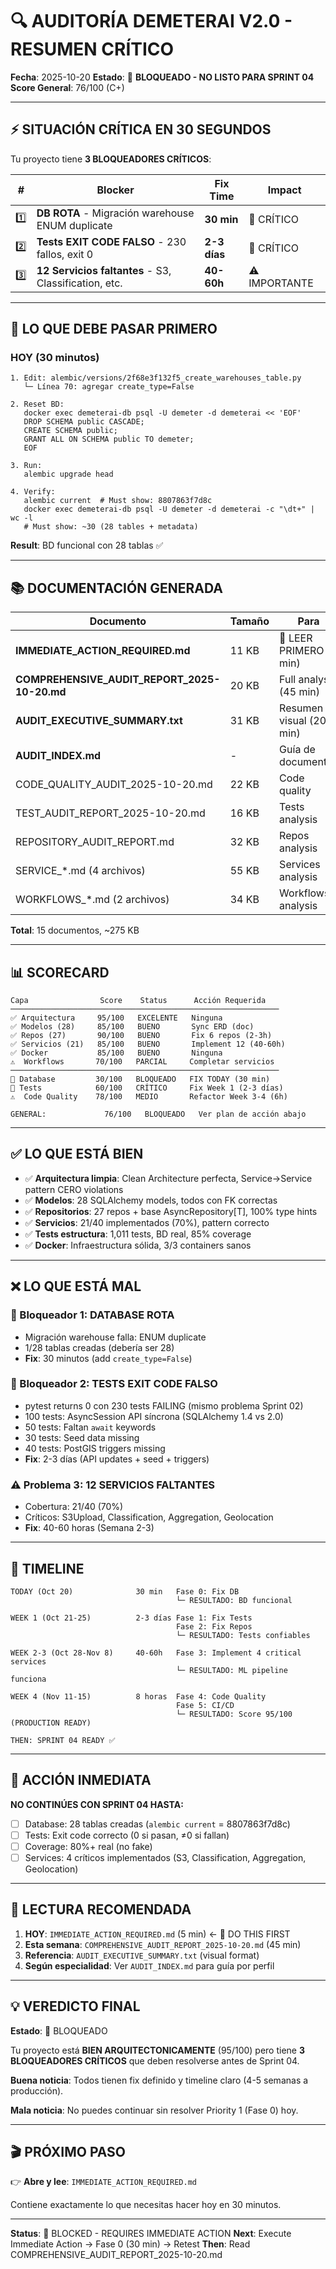 # 🔍 AUDITORÍA DEMETERAI V2.0 - RESUMEN CRÍTICO

**Fecha**: 2025-10-20
**Estado**: 🔴 **BLOQUEADO - NO LISTO PARA SPRINT 04**
**Score General**: 76/100 (C+)

---

## ⚡ SITUACIÓN CRÍTICA EN 30 SEGUNDOS

Tu proyecto tiene **3 BLOQUEADORES CRÍTICOS**:

| # | Blocker | Fix Time | Impact |
|---|---------|----------|--------|
| 1️⃣ | **DB ROTA** - Migración warehouse ENUM duplicate | **30 min** | 🔴 CRÍTICO |
| 2️⃣ | **Tests EXIT CODE FALSO** - 230 fallos, exit 0 | **2-3 días** | 🔴 CRÍTICO |
| 3️⃣ | **12 Servicios faltantes** - S3, Classification, etc. | **40-60h** | ⚠️ IMPORTANTE |

---

## 🎯 LO QUE DEBE PASAR PRIMERO

### HOY (30 minutos)
```
1. Edit: alembic/versions/2f68e3f132f5_create_warehouses_table.py
   └─ Línea 70: agregar create_type=False

2. Reset BD:
   docker exec demeterai-db psql -U demeter -d demeterai << 'EOF'
   DROP SCHEMA public CASCADE;
   CREATE SCHEMA public;
   GRANT ALL ON SCHEMA public TO demeter;
   EOF

3. Run:
   alembic upgrade head

4. Verify:
   alembic current  # Must show: 8807863f7d8c
   docker exec demeterai-db psql -U demeter -d demeterai -c "\dt+" | wc -l
   # Must show: ~30 (28 tables + metadata)
```

**Result**: BD funcional con 28 tablas ✅

---

## 📚 DOCUMENTACIÓN GENERADA

| Documento | Tamaño | Para |
|-----------|--------|------|
| **IMMEDIATE_ACTION_REQUIRED.md** | 11 KB | 🔴 LEER PRIMERO (5 min) |
| **COMPREHENSIVE_AUDIT_REPORT_2025-10-20.md** | 20 KB | Full analysis (45 min) |
| **AUDIT_EXECUTIVE_SUMMARY.txt** | 31 KB | Resumen visual (20 min) |
| **AUDIT_INDEX.md** | - | Guía de documentos |
| CODE_QUALITY_AUDIT_2025-10-20.md | 22 KB | Code quality |
| TEST_AUDIT_REPORT_2025-10-20.md | 16 KB | Tests analysis |
| REPOSITORY_AUDIT_REPORT.md | 32 KB | Repos analysis |
| SERVICE_*.md (4 archivos) | 55 KB | Services analysis |
| WORKFLOWS_*.md (2 archivos) | 34 KB | Workflows analysis |

**Total**: 15 documentos, ~275 KB

---

## 📊 SCORECARD

```
Capa                Score    Status      Acción Requerida
────────────────────────────────────────────────────────────
✅ Arquitectura     95/100   EXCELENTE   Ninguna
✅ Modelos (28)     85/100   BUENO       Sync ERD (doc)
✅ Repos (27)       90/100   BUENO       Fix 6 repos (2-3h)
✅ Servicios (21)   85/100   BUENO       Implement 12 (40-60h)
✅ Docker           85/100   BUENO       Ninguna
⚠️  Workflows       70/100   PARCIAL     Completar servicios
────────────────────────────────────────────────────────────
🔴 Database         30/100   BLOQUEADO   FIX TODAY (30 min)
🔴 Tests            60/100   CRÍTICO     Fix Week 1 (2-3 días)
⚠️  Code Quality    78/100   MEDIO       Refactor Week 3-4 (6h)

GENERAL:             76/100   BLOQUEADO   Ver plan de acción abajo
```

---

## ✅ LO QUE ESTÁ BIEN

- ✅ **Arquitectura limpia**: Clean Architecture perfecta, Service→Service pattern CERO violations
- ✅ **Modelos**: 28 SQLAlchemy models, todos con FK correctas
- ✅ **Repositorios**: 27 repos + base AsyncRepository[T], 100% type hints
- ✅ **Servicios**: 21/40 implementados (70%), pattern correcto
- ✅ **Tests estructura**: 1,011 tests, BD real, 85% coverage
- ✅ **Docker**: Infraestructura sólida, 3/3 containers sanos

---

## ❌ LO QUE ESTÁ MAL

### 🔴 Bloqueador 1: DATABASE ROTA
- Migración warehouse falla: ENUM duplicate
- 1/28 tablas creadas (debería ser 28)
- **Fix**: 30 minutos (add `create_type=False`)

### 🔴 Bloqueador 2: TESTS EXIT CODE FALSO
- pytest returns 0 con 230 tests FAILING (mismo problema Sprint 02)
- 100 tests: AsyncSession API síncrona (SQLAlchemy 1.4 vs 2.0)
- 50 tests: Faltan `await` keywords
- 30 tests: Seed data missing
- 40 tests: PostGIS triggers missing
- **Fix**: 2-3 días (API updates + seed + triggers)

### ⚠️ Problema 3: 12 SERVICIOS FALTANTES
- Cobertura: 21/40 (70%)
- Críticos: S3Upload, Classification, Aggregation, Geolocation
- **Fix**: 40-60 horas (Semana 2-3)

---

## 📅 TIMELINE

```
TODAY (Oct 20)              30 min   Fase 0: Fix DB
                                     └─ RESULTADO: BD funcional

WEEK 1 (Oct 21-25)          2-3 días Fase 1: Fix Tests
                                     Fase 2: Fix Repos
                                     └─ RESULTADO: Tests confiables

WEEK 2-3 (Oct 28-Nov 8)     40-60h   Fase 3: Implement 4 critical services
                                     └─ RESULTADO: ML pipeline funciona

WEEK 4 (Nov 11-15)          8 horas  Fase 4: Code Quality
                                     Fase 5: CI/CD
                                     └─ RESULTADO: Score 95/100 (PRODUCTION READY)

THEN: SPRINT 04 READY ✅
```

---

## 🚨 ACCIÓN INMEDIATA

**NO CONTINÚES CON SPRINT 04 HASTA:**
- [ ] Database: 28 tablas creadas (`alembic current` = 8807863f7d8c)
- [ ] Tests: Exit code correcto (0 si pasan, ≠0 si fallan)
- [ ] Coverage: 80%+ real (no fake)
- [ ] Services: 4 críticos implementados (S3, Classification, Aggregation, Geolocation)

---

## 📖 LECTURA RECOMENDADA

1. **HOY**: `IMMEDIATE_ACTION_REQUIRED.md` (5 min) ← 🔴 DO THIS FIRST
2. **Esta semana**: `COMPREHENSIVE_AUDIT_REPORT_2025-10-20.md` (45 min)
3. **Referencia**: `AUDIT_EXECUTIVE_SUMMARY.txt` (visual format)
4. **Según especialidad**: Ver `AUDIT_INDEX.md` para guía por perfil

---

## 💡 VEREDICTO FINAL

**Estado**: 🔴 BLOQUEADO

Tu proyecto está **BIEN ARQUITECTONICAMENTE** (95/100) pero tiene **3 BLOQUEADORES CRÍTICOS** que deben resolverse antes de Sprint 04.

**Buena noticia**: Todos tienen fix definido y timeline claro (4-5 semanas a producción).

**Mala noticia**: No puedes continuar sin resolver Priority 1 (Fase 0) hoy.

---

## 🎬 PRÓXIMO PASO

👉 **Abre y lee**: `IMMEDIATE_ACTION_REQUIRED.md`

Contiene exactamente lo que necesitas hacer hoy en 30 minutos.

---

**Status**: 🔴 BLOCKED - REQUIRES IMMEDIATE ACTION
**Next**: Execute Immediate Action → Fase 0 (30 min) → Retest
**Then**: Read COMPREHENSIVE_AUDIT_REPORT_2025-10-20.md
